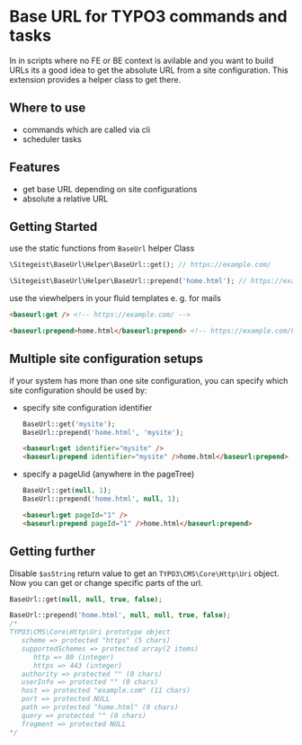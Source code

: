 # Base URL for TYPO3 commands and tasks

In in scripts where no FE or BE context is avilable and you want to build URLs its a good idea to get the absolute URL from a site configuration. This extension provides a helper class to get there.

## Where to use

* commands which are called via cli
* scheduler tasks

## Features

* get base URL depending on site configurations
* absolute a relative URL

## Getting Started

use the static functions from `BaseUrl` helper Class

```PHP
\Sitegeist\BaseUrl\Helper\BaseUrl::get(); // https://example.com/
```

```PHP
\Sitegeist\BaseUrl\Helper\BaseUrl::prepend('home.html'); // https://example.com/home.html
```

use the viewhelpers in your fluid templates e. g. for mails

```html
<baseurl:get /> <!-- https://example.com/ -->
```

```html
<baseurl:prepend>home.html</baseurl:prepend> <!-- https://example.com/home.html -->
```

## Multiple site configuration setups

if your system has more than one site configuration, you can specify which site configuration should be used by:

* specify site configuration identifier
    ```PHP
    BaseUrl::get('mysite');
    BaseUrl::prepend('home.html', 'mysite');
    ```

    ```html
    <baseurl:get identifier="mysite" />
    <baseurl:prepend identifier="mysite" />home.html</baseurl:prepend>
    ```

* specify a pageUid (anywhere in the pageTree)
    ```PHP
    BaseUrl::get(null, 1);
    BaseUrl::prepend('home.html', null, 1);
    ```

    ```html
    <baseurl:get pageId="1" />
    <baseurl:prepend pageId="1" />home.html</baseurl:prepend>
    ```

## Getting further

Disable `$asString` return value to get an `TYPO3\CMS\Core\Http\Uri` object. Now you can get or change specific parts of the url.

```PHP
BaseUrl::get(null, null, true, false);

BaseUrl::prepend('home.html', null, null, true, false);
/*
TYPO3\CMS\Core\Http\Uri prototype object
   scheme => protected "https" (5 chars)
   supportedSchemes => protected array(2 items)
      http => 80 (integer)
      https => 443 (integer)
   authority => protected "" (0 chars)
   userInfo => protected "" (0 chars)
   host => protected "example.com" (11 chars)
   port => protected NULL
   path => protected "home.html" (9 chars)
   query => protected "" (0 chars)
   fragment => protected NULL
*/
```
